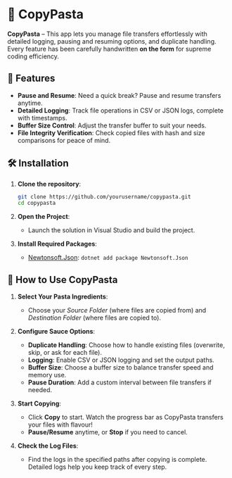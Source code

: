 # 🍝 CopyPasta

**CopyPasta** – This app lets you manage file transfers effortlessly with detailed logging, pausing and resuming options, and duplicate handling. Every feature has been carefully handwritten **on the form** for supreme coding efficiency. 
## 🍜 Features

- **Pause and Resume**: Need a quick break? Pause and resume transfers anytime.
- **Detailed Logging**: Track file operations in CSV or JSON logs, complete with timestamps.
- **Buffer Size Control**: Adjust the transfer buffer to suit your needs.
- **File Integrity Verification**: Check copied files with hash and size comparisons for peace of mind.

## 🛠 Installation

1. **Clone the repository**:
   ```bash
   git clone https://github.com/yourusername/copypasta.git
   cd copypasta

2. **Open the Project**:
   - Launch the solution in Visual Studio and build the project.

3. **Install Required Packages**:
   - [Newtonsoft.Json](https://www.nuget.org/packages/Newtonsoft.Json): `dotnet add package Newtonsoft.Json`

## 🍲 How to Use CopyPasta

1. **Select Your Pasta Ingredients**:
   - Choose your *Source Folder* (where files are copied from) and *Destination Folder* (where files are copied to).

2. **Configure Sauce Options**:
   - **Duplicate Handling**: Choose how to handle existing files (overwrite, skip, or ask for each file).
   - **Logging**: Enable CSV or JSON logging and set the output paths.
   - **Buffer Size**: Choose a buffer size to balance transfer speed and memory use.
   - **Pause Duration**: Add a custom interval between file transfers if needed.

3. **Start Copying**:
   - Click **Copy** to start. Watch the progress bar as CopyPasta transfers your files with flavour!
   - **Pause/Resume** anytime, or **Stop** if you need to cancel.

4. **Check the Log Files**:
   - Find the logs in the specified paths after copying is complete. Detailed logs help you keep track of every step.

